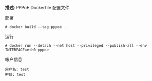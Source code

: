 **描述**: PPPoE Dockerfile 配置文件

部署

```
# docker build --tag pppoe .
```

运行

```
# docker run --detach --net host --privileged --publish-all --env INTERFACE=eth0 pppoe
```

帐户信息

```
用户名: test
密码: test
```
